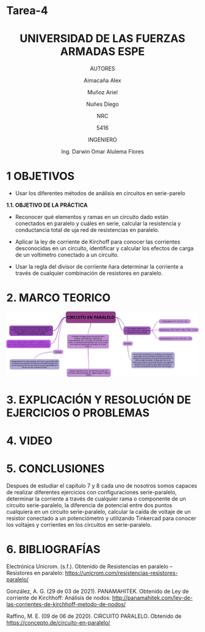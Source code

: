 # Tarea-4

<div align="center">

# UNIVERSIDAD DE LAS FUERZAS ARMADAS ESPE

AUTORES

Aimacaña Alex

Muñoz Ariel

Nuñes Diego 

NRC
  
5416

INGENIERO

Ing. Darwin Omar Alulema Flores

</div>

# 1 OBJETIVOS
  
* Usar los diferentes métodos de análisis en circuitos en serie-parelo 

**1.1. OBJETIVO DE LA PRÁCTICA**

* Reconocer qué elementos y ramas en un circuito dado están conectados en paralelo y cuáles en serie, calcular la resistencia y conductancia total de uja red de resistencias en paralelo.

* Aplicar la ley de corriente de Kirchoff para conocer las corrientes desconocidas en un circuito, identificar y calcular los efectos de carga de un voltimetro conectado a un circuito.

* Usar la regla del divisor de corriente ñara determinar la corriente a través de cualquier combinación de resistores en paralelo. 

# 2. MARCO TEORICO


<div align="center">
  
![image](https://github.com/Jhosu115/Tarea-4/blob/main/CIRCUITO%20EN%20PARALELO.png)
  
  
 </div>

# **3. EXPLICACIÓN Y RESOLUCIÓN DE EJERCICIOS O PROBLEMAS**




# 4. VIDEO


# 5. CONCLUSIONES

Despues de estudiar el capítulo 7 y 8 cada uno de nosotros somos capaces 
de realizar diferentes ejercicios con configuraciones serie-paralelo, 
determinar la corriente a través de cualquier rama o componente de un circuito serie-paralelo, la diferencia de potencial entre
dos puntos cualquiera en un circuito serie-paralelo, calcular la caída de voltaje de un resistor conectado a un potenciómetro y 
utilizando Tinkercad  para conocer los voltajes y corrientes en los circuitos en serie-paralelo.

# 6. BIBLIOGRAFÍAS

Electrónica Unicrom. (s.f.). Obtenido de Resistencias en paralelo – Resistores en paralelo: https://unicrom.com/resistencias-resistores-paralelo/

González, A. G. (29 de 03 de 2021). PANAMAHITEK. Obtenido de Ley de corriente de Kirchhoff: Análisis de nodos: http://panamahitek.com/ley-de-las-corrientes-de-kirchhoff-metodo-de-nodos/

Raffino, M. E. (09 de 06 de 2020). CIRCUITO PARALELO. Obtenido de https://concepto.de/circuito-en-paralelo/


